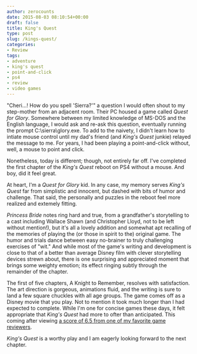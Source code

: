 ```yaml
---
author: zerocounts
date: 2015-08-03 08:10:54+00:00
draft: false
title: King's Quest
type: post
slug: /kings-quest/
categories:
- Review
tags:
- adventure
- king's quest
- point-and-click
- ps4
- review
- video games
---
```


"Cheri…! How do you spell 'Sierra?'" a question I would often shout to my step-mother from an adjacent room. Their PC housed a game called _Quest for Glory_. Somewhere between my limited knowledge of MS-DOS and the English language, I would ask and re-ask this question, eventually running the prompt C:\sierra\glory.exe. To add to the naivety, I didn't learn how to intiate mouse control until my dad's friend (and _King's Quest_ junkie) relayed the message to me. For years, I had been playing a point-and-click without, well, a mouse to point and click.

Nonetheless, today is different; though, not entirely far off. I've completed the first chapter of the _King's Quest_ reboot on PS4 without a mouse. And boy, did it feel great.

At heart, I'm a _Quest for Glory_ kid. In any case, my memory serves _King's Quest_ far from simplistic and innocent, but dashed with bits of humor and challenge. That said, the personally and puzzles in the reboot feel more realized and extemely fitting.

_Princess Bride_ notes ring hard and true, from a grandfather's storytelling to a cast including Wallace Shawn (and Christopher Lloyd, not to be left without mention!), but it's all a lovely addition and somewhat apt recalling of the memories of playing the (or those in spirit to the) original game. The humor and trials dance between easy no-brainer to truly challenging exercises of "wit." And while most of the game's writing and development is close to that of a better than average Disney film with clever storytelling devices strewn about, there is one surprising and appreciated moment that brings some weighty emotion; its effect ringing subtly through the remainder of the chapter.

The first of five chapters, A Knight to Remember, resolves with satisfaction. The art direction is gorgeous, animations fluid, and the writing is sure to land a few square chuckles with all age groups. The game comes off as a Disney movie that you play. Not to mention it took much longer than I had expected to complete. While I'm one for concise games these days, it felt appropriate that _King's Quest_ had more to ofter than anticipated. This coming after viewing [a score of 6.5 from one of my favorite game reviewers](http://www.polygon.com/2015/7/28/9035975/kings-quest-review-chapter-1-xbox-one-ps4-pc).

_King's Quest_ is a worthy play and I am eagerly looking forward to the next chapter.
